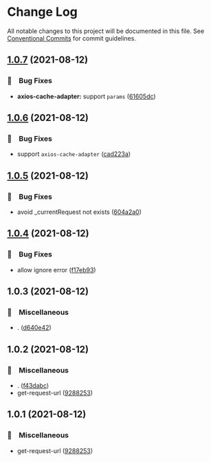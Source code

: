 # Change Log

All notable changes to this project will be documented in this file.
See [Conventional Commits](https://conventionalcommits.org) for commit guidelines.

## [1.0.7](https://github.com/bluelovers/ws-http/compare/get-http-result-url@1.0.6...get-http-result-url@1.0.7) (2021-08-12)


### 🐛　Bug Fixes

* **axios-cache-adapter:** support `params` ([61605dc](https://github.com/bluelovers/ws-http/commit/61605dc88cada911b6203671f08c0eebb4c5e12c))





## [1.0.6](https://github.com/bluelovers/ws-http/compare/get-http-result-url@1.0.5...get-http-result-url@1.0.6) (2021-08-12)


### 🐛　Bug Fixes

* support `axios-cache-adapter` ([cad223a](https://github.com/bluelovers/ws-http/commit/cad223abc2606d54274c0fa1a99505ad67e8975f))





## [1.0.5](https://github.com/bluelovers/ws-http/compare/get-http-result-url@1.0.4...get-http-result-url@1.0.5) (2021-08-12)


### 🐛　Bug Fixes

* avoid _currentRequest not exists ([604a2a0](https://github.com/bluelovers/ws-http/commit/604a2a0d0d8bf36820e9274538b5661db4ae4906))





## [1.0.4](https://github.com/bluelovers/ws-http/compare/get-http-result-url@1.0.3...get-http-result-url@1.0.4) (2021-08-12)


### 🐛　Bug Fixes

* allow ignore error ([f17eb93](https://github.com/bluelovers/ws-http/commit/f17eb93102a87f61d4845d64c1185c04697bba51))





## 1.0.3 (2021-08-12)


### 🔖　Miscellaneous

* . ([d640e42](https://github.com/bluelovers/ws-http/commit/d640e429aa213cf37993aac4a44dbc162bc368b4))





## 1.0.2 (2021-08-12)


### 🔖　Miscellaneous

* . ([f43dabc](https://github.com/bluelovers/ws-http/commit/f43dabcd2c55a2197dd658eec39c59db5cde024f))
* get-request-url ([9288253](https://github.com/bluelovers/ws-http/commit/92882531d5e77ada7e292733879b92eee9cc7fda))





## 1.0.1 (2021-08-12)


### 🔖　Miscellaneous

* get-request-url ([9288253](https://github.com/bluelovers/ws-http/commit/92882531d5e77ada7e292733879b92eee9cc7fda))
